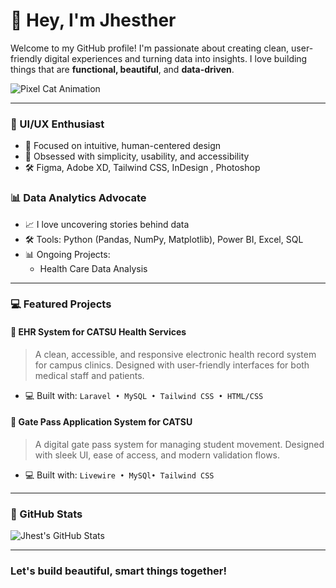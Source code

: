 # 👋 Hey, I'm Jhesther

Welcome to my GitHub profile! I'm passionate about creating clean, user-friendly digital experiences and turning data into insights. I love building things that are **functional, beautiful**, and **data-driven**.

![Pixel Cat Animation](https://media.giphy.com/media/JIX9t2j0ZTN9S/giphy.gif)

---

### 🎨 UI/UX Enthusiast
- 🧠 Focused on intuitive, human-centered design
- 🎯 Obsessed with simplicity, usability, and accessibility
- 🛠️ Figma, Adobe XD, Tailwind CSS, InDesign , Photoshop

### 📊 Data Analytics Advocate
- 📈 I love uncovering stories behind data
- 🛠️ Tools: Python (Pandas, NumPy, Matplotlib), Power BI, Excel, SQL
- 📊 Ongoing Projects:
  - Health Care Data Analysis

---

### 💻 Featured Projects

#### 🏥 EHR System for CATSU Health Services
> A clean, accessible, and responsive electronic health record system for campus clinics. Designed with user-friendly interfaces for both medical staff and patients.

- 💻 Built with: `Laravel • MySQL • Tailwind CSS • HTML/CSS`

#### 🛂 Gate Pass Application System for CATSU
> A digital gate pass system for managing student movement. Designed with sleek UI, ease of access, and modern validation flows.

- 💻 Built with: `Livewire • MySQl• Tailwind CSS`


---



### 🧮 GitHub Stats

![Jhest's GitHub Stats](https://github-readme-stats.vercel.app/api?username=jhestherdiego&show_icons=true&theme=radical)


---

### Let's build beautiful, smart things together!
